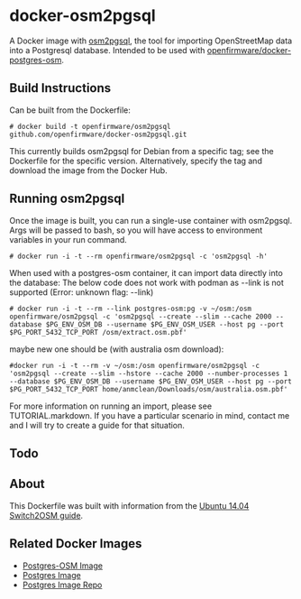 # docker-osm2pgsql

A Docker image with [osm2pgsql](https://github.com/openstreetmap/osm2pgsql), the tool for importing OpenStreetMap data into a Postgresql database. Intended to be used with [openfirmware/docker-postgres-osm](https://github.com/openfirmware/docker-postgres-osm).

## Build Instructions

Can be built from the Dockerfile:

    # docker build -t openfirmware/osm2pgsql github.com/openfirmware/docker-osm2pgsql.git

This currently builds osm2pgsql for Debian from a specific tag; see the Dockerfile for the specific version. Alternatively, specify the tag and download the image from the Docker Hub.

## Running osm2pgsql

Once the image is built, you can run a single-use container with osm2pgsql. Args will be passed to bash, so you will have access to environment variables in your run command.

    # docker run -i -t --rm openfirmware/osm2pgsql -c 'osm2pgsql -h'

When used with a postgres-osm container, it can import data directly into the database:
The below code does not work with podman as --link is not supported (Error: unknown flag: --link)

    # docker run -i -t --rm --link postgres-osm:pg -v ~/osm:/osm openfirmware/osm2pgsql -c 'osm2pgsql --create --slim --cache 2000 --database $PG_ENV_OSM_DB --username $PG_ENV_OSM_USER --host pg --port $PG_PORT_5432_TCP_PORT /osm/extract.osm.pbf'

maybe new one should be (with australia osm download):

    #docker run -i -t --rm -v ~/osm:/osm openfirmware/osm2pgsql -c 'osm2pgsql --create --slim --hstore --cache 2000 --number-processes 1 --database $PG_ENV_OSM_DB --username $PG_ENV_OSM_USER --host pg --port $PG_PORT_5432_TCP_PORT home/anmclean/Downloads/osm/australia.osm.pbf'
    
For more information on running an import, please see TUTORIAL.markdown. If you have a particular scenario in mind, contact me and I will try to create a guide for that situation.

## Todo

## About

This Dockerfile was built with information from the [Ubuntu 14.04 Switch2OSM guide](http://switch2osm.org/serving-tiles/manually-building-a-tile-server-14-04/).

## Related Docker Images

* [Postgres-OSM Image](https://github.com/openfirmware/docker-postgres-osm)
* [Postgres Image](https://registry.hub.docker.com/_/postgres/)
* [Postgres Image Repo](https://github.com/docker-library/postgres)

